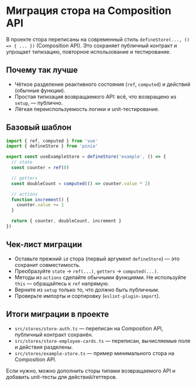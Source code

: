 # Миграция стора на Composition API

В проекте стора переписаны на современный стиль `defineStore(..., () => { ... })` (Composition API). Это сохраняет публичный контракт и упрощает типизацию, повторное использование и тестирование.

## Почему так лучше

- Чёткое разделение реактивного состояния (`ref`, `computed`) и действий (обычные функции).
- Простая типизация возвращаемого API: всё, что возвращено из `setup`, — публично.
- Лёгкая переиспользуемость логики и unit-тестирование.

## Базовый шаблон

```ts
import { ref, computed } from 'vue'
import { defineStore } from 'pinia'

export const useExampleStore = defineStore('example', () => {
  // state
  const counter = ref(0)

  // getters
  const doubleCount = computed(() => counter.value * 2)

  // actions
  function increment() {
    counter.value += 1
  }

  return { counter, doubleCount, increment }
})
```

## Чек-лист миграции

- Оставьте прежний `id` стора (первый аргумент `defineStore`) — это сохранит совместимость.
- Преобразуйте `state` → `ref(...)`, `getters` → `computed(...)`.
- Методы из `actions` сделайте обычными функциями. Не используйте `this` — обращайтесь к `ref` напрямую.
- Верните из `setup` только то, что должно быть публичным.
- Проверьте импорты и сортировку (`eslint-plugin-import`).

## Итоги миграции в проекте

- `src/stores/store-auth.ts` — переписан на Composition API, публичный контракт сохранён.
- `src/stores/store-employee-cards.ts` — переписан, вычисляемые поля и действия разделены.
- `src/stores/example-store.ts` — пример минимального стора на Composition API.

Если нужно, можно дополнить сторы типами возвращаемого API и добавить unit-тесты для действий/геттеров.
